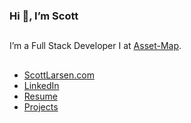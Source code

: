 ### Hi 👋, I’m Scott
##
I’m a Full Stack Developer I at <a href="https://www.Asset-Map.com">Asset-Map</a>.
##
- <a href="https://www.ScottLarsen.com">ScottLarsen.com</a>
- <a href="https://www.linkedin.com/in/ScottRLarsen/">LinkedIn</a>
- <a href="https://scottlarsen.com/static/Scott-Larsen-Resume.pdf">Resume</a>
- <a href="https://scottlarsen.com/projects">Projects</a>

